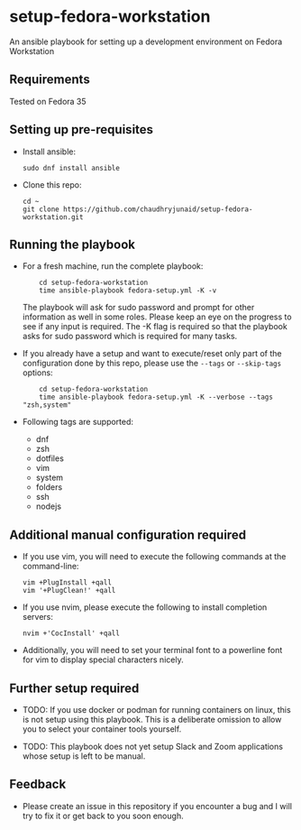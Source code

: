 # setup-fedora-workstation
An ansible playbook for setting up a development environment on Fedora Workstation

## Requirements
Tested on Fedora 35

## Setting up pre-requisites
* Install ansible:
  ```
  sudo dnf install ansible
  ```

* Clone this repo:
  ```
  cd ~
  git clone https://github.com/chaudhryjunaid/setup-fedora-workstation.git
  ```

## Running the playbook

* For a fresh machine, run the complete playbook:
  ```
      cd setup-fedora-workstation
      time ansible-playbook fedora-setup.yml -K -v
  ```
  The playbook will ask for sudo password and prompt for other information as well in some roles. Please keep an eye on the progress to see if any input is required.
  The -K flag is required so that the playbook asks for sudo password which is required for many tasks.

* If you already have a setup and want to execute/reset only part of the configuration done by this repo, please use the `--tags` or `--skip-tags` options:
  ```
      cd setup-fedora-workstation
      time ansible-playbook fedora-setup.yml -K --verbose --tags "zsh,system"
  ```
* Following tags are supported:
  * dnf
  * zsh
  * dotfiles
  * vim
  * system
  * folders
  * ssh
  * nodejs

## Additional manual configuration required

* If you use vim, you will need to execute the following commands at the command-line:
  ```
  vim +PlugInstall +qall
  vim '+PlugClean!' +qall
  ```

* If you use nvim, please execute the following to install completion servers:
  ```
  nvim +'CocInstall' +qall
  ```

* Additionally, you will need to set your terminal font to a powerline font for vim to display special characters nicely.

## Further setup required
* TODO: If you use docker or podman for running containers on linux, this is not setup using this playbook. This is a deliberate omission to allow you to select your container tools yourself.

* TODO: This playbook does not yet setup Slack and Zoom applications whose setup is left to be manual. 

## Feedback
* Please create an issue in this repository if you encounter a bug and I will try to fix it or get back to you soon enough.
